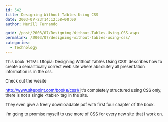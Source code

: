 ```yaml
---
id: 542
title: Designing Without Tables Using CSS
date: 2003-07-23T14:12:58+00:00
author: Merill Fernando

guid: /post/2003/07/Designing-Without-Tables-Using-CSS.aspx
permalink: /2003/07/designing-without-tables-using-css/
categories:
  - Technology
---
```

<body xmlns="http://www.w3.org/1999/xhtml">
    <font size="2"> 
    <p>
        This book 'HTML Utopia: Designing Without Tables Using CSS' describes how to create
        a semantically correct web site where absolutely all presentation information is in
        the css. 
    </p>
    <p>
        Check out the wesite 
    </p></font><a href="http://www.sitepoint.com/books/css1/"><u><font color="#0000ff" size="2">http://www.sitepoint.com/books/css1/
    </font></u></a><font size="2"> it's completely structured using CSS only, there is
    not a single &lt;table&gt; tag in the site.</font>
    <p>
        <font size="2">They even give a freely downloadable pdf with first four chapter of
        the book.</font>
    </p>
    <p>
        <font size="2">I'm going to promise myself to use more of CSS for every new site that
        I work on.
        </font>
    </p>
</body>